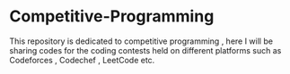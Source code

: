 # Competitive-Programming
This repository is dedicated to competitive programming , here I will be sharing codes for the coding contests held on different platforms such as Codeforces , Codechef , LeetCode etc.
